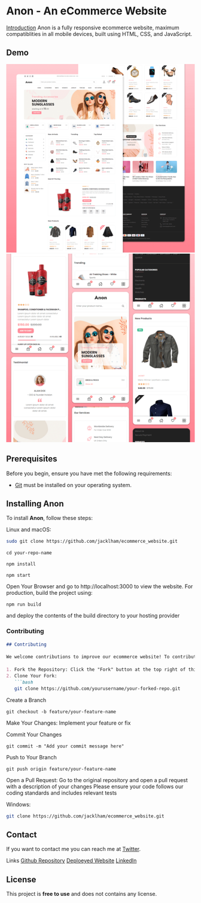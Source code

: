 # Anon - An eCommerce Website
[Introduction](https://jacklham.github.io/ecommerce_website/)
Anon is a fully responsive ecommerce website, maximum compatiblities in all mobile devices, built using HTML, CSS, and JavaScript.

## Demo

![Anon Desktop Demo](./website-demo-image/desktop.png "Desktop Demo")
![Anon Mobile Demo](./website-demo-image/mobile.png "Mobile Demo")

## Prerequisites

Before you begin, ensure you have met the following requirements:

* [Git](https://git-scm.com/downloads "Download Git") must be installed on your operating system.

## Installing Anon

To install **Anon**, follow these steps:

Linux and macOS:

```bash
sudo git clone https://github.com/jacklham/ecommerce_website.git
```

```
cd your-repo-name
```

```
npm install
```

```
npm start
```

Open Your Browser and go to http://localhost:3000 to view the website.
For production, build the project using:
```
npm run build
```

and deploy the contents of the build directory to your hosting provider

### Contributing
```markdown
## Contributing

We welcome contributions to improve our ecommerce website! To contribute, follow these steps:

1. Fork the Repository: Click the "Fork" button at the top right of this page.
2. Clone Your Fork:
   ```bash
   git clone https://github.com/yourusername/your-forked-repo.git
```

Create a Branch
```
git checkout -b feature/your-feature-name
```

Make Your Changes: Implement your feature or fix

Commit Your Changes
```
git commit -m "Add your commit message here"
```

Push to Your Branch
```
git push origin feature/your-feature-name
```

Open a Pull Request: Go to the original repository and open a pull request with a description of your changes
Please ensure your code follows our coding standards and includes relevant tests

Windows:

```bash
git clone https://github.com/jacklham/ecommerce_website.git
```

## Contact

If you want to contact me you can reach me at [Twitter](https://www.twitter.com/jacklham).

Links
[Github Repository](https://github.com/jacklham/ecommerce_website)
[Deploeyed Website](https://jacklham.github.io/ecommerce_website/)
[LinkedIn](https://www.linkedin.com/in/jacklham)
## License

This project is **free to use** and does not contains any license.
